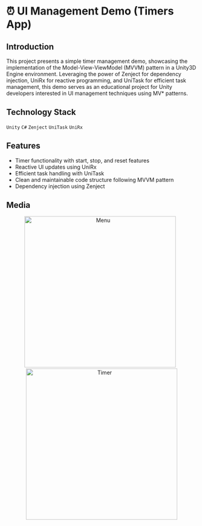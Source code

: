 # ⏰ UI Management Demo (Timers App)

## Introduction
This project presents a simple timer management demo, showcasing the implementation of the Model-View-ViewModel (MVVM) pattern in a Unity3D Engine environment. Leveraging the power of Zenject for dependency injection, UniRx for reactive programming, and UniTask for efficient task management, this demo serves as an educational project for Unity developers interested in UI management techniques using MV* patterns.

## Technology Stack
`Unity` `C#` `Zenject` `UniTask` `UniRx`

## Features
- Timer functionality with start, stop, and reset features
- Reactive UI updates using UniRx
- Efficient task handling with UniTask
- Clean and maintainable code structure following MVVM pattern
- Dependency injection using Zenject

## Media
<p align="center">
  <img width="400" alt="Menu" src="https://github.com/KamronSaliev/ui-management-demo/assets/39851011/8eb843a7-d509-4237-a892-da4ece256f16">
  &nbsp
  <img width="400" alt="Timer" src="https://github.com/KamronSaliev/ui-management-demo/assets/39851011/67ae23ef-a240-4099-808e-200365289b1a">
</p>
